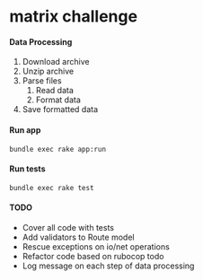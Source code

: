 # matrix challenge

#### Data Processing
1. Download archive
2. Unzip archive
3. Parse files
    1. Read data
    2. Format data
4. Save formatted data

#### Run app
```
bundle exec rake app:run
```

#### Run tests
```
bundle exec rake test
```

#### TODO
- Cover all code with tests
- Add validators to Route model
- Rescue exceptions on io/net operations
- Refactor code based on rubocop todo
- Log message on each step of data processing